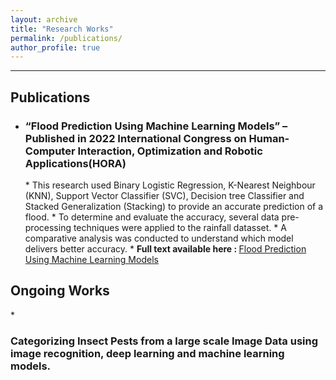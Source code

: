 ```yaml
---
layout: archive
title: "Research Works"
permalink: /publications/
author_profile: true
---
```

___
<h2>Publications</h2>

* <h3>“Flood Prediction Using Machine Learning Models” – Published in 2022 International Congress on Human-Computer Interaction, Optimization and Robotic Applications(HORA)</h3>
  * This research used Binary Logistic Regression, K-Nearest Neighbour (KNN), Support Vector Classifier (SVC),
    Decision tree Classifier and Stacked Generalization (Stacking) to provide an accurate prediction of a flood.
  * To determine and evaluate the accuracy, several data pre-processing techniques were applied to the rainfall     datasset.
  * A comparative analysis was conducted to understand which model delivers better accuracy.
  * <strong>Full text available here : </strong><a href="https://ieeexplore.ieee.org/document/9800023">Flood Prediction Using Machine Learning Models</a>

<h2>Ongoing Works</h2>
* <h3>Categorizing Insect Pests from a large scale Image Data using image recognition, deep learning and machine learning models.</h3>
